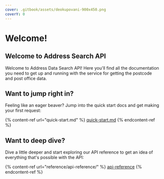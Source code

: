 ```yaml
---
cover: .gitbook/assets/deokupovani-900х450.png
coverY: 0
---
```


# Welcome!

## Welcome to Address Search API

Welcome to Address Data Search API! Here you'll find all the documentation you need to get up and running with the service for getting the postcode and post office data.

## Want to jump right in?

Feeling like an eager beaver? Jump into the quick start docs and get making your first request:

{% content-ref url="quick-start.md" %}
[quick-start.md](quick-start.md)
{% endcontent-ref %}

## Want to deep dive?

Dive a little deeper and start exploring our API reference to get an idea of everything that's possible with the API:

{% content-ref url="reference/api-reference/" %}
[api-reference](reference/api-reference/)
{% endcontent-ref %}

